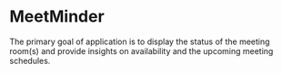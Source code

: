 # MeetMinder
The primary goal of application is to display the status of the meeting room(s) and provide insights on availability and the upcoming meeting schedules.
